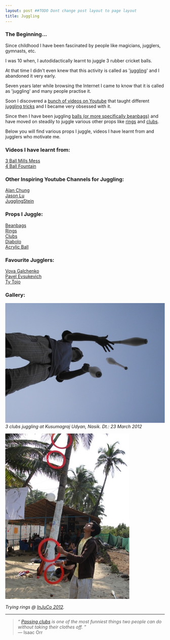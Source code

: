 ```yaml
---
layout: post ##TODO Dont change post layout to page layout
title: Juggling
---
```


### The Beginning...
Since childhood I have been fascinated by people like magicians, jugglers, gymnasts, etc.

I was 10 when, I autodidactically learnt to juggle 3 rubber cricket balls. 

At that time I didn't even knew that this activity is called as '<a href="https://en.wikipedia.org/wiki/Juggling" target="_blank">juggling</a>' and I abandoned it very early. 

Seven years later while browsing the Internet I came to know that it is called as 'juggling' and many people practise it. 

Soon I discovered a <a href="https://www.youtube.com/user/eMretsiM/videos" target="_blank">bunch of videos on Youtube</a> that taught different <a href="https://en.wikipedia.org/wiki/Juggling_pattern" target="_blank">juggling tricks</a> and I became very obsessed with it. 

Since then I have been juggling <a href="https://en.wikipedia.org/wiki/Juggling_ball" target="_blank">balls (or more specifically beanbags)</a> and have moved on steadily to juggle various other props like <a href="https://en.wikipedia.org/wiki/Juggling_ring" target="_blank">rings</a> and <a href="https://en.wikipedia.org/wiki/Juggling_club" target="_blank">clubs</a>. 

Below you will find various props I juggle, videos I have learnt from and jugglers who motivate me.

### Videos I have learnt from:
<a href="https://www.youtube.com/watch?v=oE2qI5uTb1U" target="_blank">3 Ball Mills Mess</a>  
<a href="https://www.youtube.com/watch?v=0I8Edzbb700" target="_blank">4 Ball Fountain</a>

### Other Inspiring Youtube Channels for Juggling:
<a href="https://www.youtube.com/user/eMretsiM/videos" target="_blank">Alan Chung</a>  
<a href="https://www.youtube.com/user/Draitube/videos" target="_blank">Jason Lu</a>  
<a href="https://www.youtube.com/user/JugglingStein/videos" target="_blank">JugglingStein</a>

### Props I Juggle:
<a href="https://en.wikipedia.org/wiki/Bean_bag" target="_blank">Beanbags</a>  
<a href="https://en.wikipedia.org/wiki/Juggling_ring" target="_blank">Rings</a>  
<a href="https://en.wikipedia.org/wiki/Juggling_club" target="_blank">Clubs</a>  
<a href="https://en.wikipedia.org/wiki/Diabolo" target="_blank">Diabolo</a>  
<a href="https://en.wikipedia.org/wiki/Contact_juggling" target="_blank">Acrylic Ball</a>  

### Favourite Jugglers:
<a href="https://vova.galchenko.com/" target="_blank">Vova Galchenko</a>  
<a href="https://evsukevich.com/" target="_blank">Pavel Evsukevich</a>  
<a href="https://tytojo.com" target="_blank">Ty Tojo</a>

### Gallery:
![Club Juggling](/public/img/juggling/clubjuggling.jpg) 
*3 clubs juggling at Kusumagraj Udyan, Nasik. Dt.: 23 March 2012*  

![Ring Juggling](/public/img/juggling/ringjuggling.jpg) 

*Trying rings @ <a href="https://injuco.org" target="_blank">InJuCo 2012</a>.*

---	  
>*&ldquo; <a href="https://en.wikipedia.org/wiki/Passing_(juggling)" target="_blank">Passing clubs</a> is one of the most funniest things two people can do without taking their clothes off. &rdquo;*<br>&mdash; Isaac Orr
